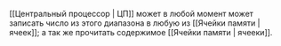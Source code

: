 [[Центральный процессор | ЦП]] может в любой момент может записать число из этого диапазона в любую из  [[Ячейки памяти | ячеек]]; а так же прочитать содержимое [[Ячейки памяти | ячееки]].